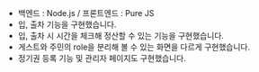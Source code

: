 - 백엔드 : Node.js / 프론트엔드 : Pure JS
- 입, 출차 기능을 구현했습니다.
- 입, 출차 시 시간을 체크해 정산할 수 있는 기능을 구현했습니다.
- 게스트와 주민의 role을 분리해 볼 수 있는 화면을 다르게 구현했습니다.
- 정기권 등록 기능 및 관리자 페이지도 구현했습니다.